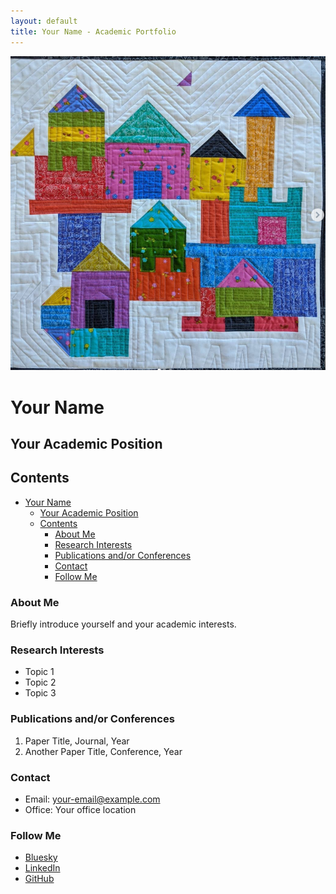 ```yaml
---
layout: default
title: Your Name - Academic Portfolio
---
```


![Featured Image](/assets/quilt.png)

# Your Name
## Your Academic Position

## Contents

- [Your Name](#your-name)
  - [Your Academic Position](#your-academic-position)
  - [Contents](#contents)
    - [About Me](#about-me)
    - [Research Interests](#research-interests)
    - [Publications and/or Conferences](#publications-andor-conferences)
    - [Contact](#contact)
    - [Follow Me](#follow-me)

### About Me

Briefly introduce yourself and your academic interests.

### Research Interests

- Topic 1
- Topic 2
- Topic 3

### Publications and/or Conferences

1. Paper Title, Journal, Year
2. Another Paper Title, Conference, Year

### Contact

- Email: your-email@example.com
- Office: Your office location

### Follow Me

- [Bluesky](https://bsky.app/your_bluesky_handle)
- [LinkedIn](https://linkedin.com/in/your_linkedin_profile)
- [GitHub](https://github.com/your_github_username)
